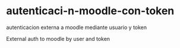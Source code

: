 # autenticaci-n-moodle-con-token

autenticacion externa a moodle mediante usuario y token

External auth to moodle by user and token 
